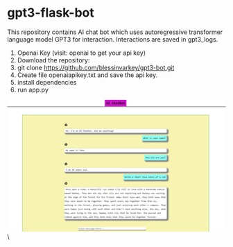 # gpt3-flask-bot

This repository contains AI chat bot which uses autoregressive transformer language model GPT3 for interaction. Interactions are saved in gpt3_logs.

1. Openai Key (visit: openai to get your api key)
2. Download the repository:
3. git clone https://github.com/blessinvarkey/gpt3-bot.git
4. Create file openaiapikey.txt and save the api key.
5. install dependencies
6. run app.py

![bot](BotV2.png)\
